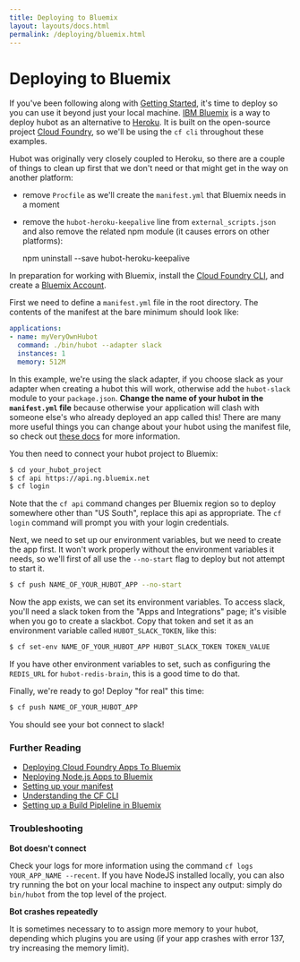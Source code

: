 ```yaml
---
title: Deploying to Bluemix
layout: layouts/docs.html
permalink: /deploying/bluemix.html
---
```


# Deploying to Bluemix

If you've been following along with [Getting Started](../index.md), it's time
to deploy so you can use it beyond just your local machine.
[IBM Bluemix](http://bluemix.net) is a way to deploy hubot as an alternative to
[Heroku](heroku.md). It is built on the open-source project
[Cloud Foundry](https://www.cloudfoundry.org/), so we'll be using the `cf cli`
throughout these examples.

Hubot was originally very closely coupled to Heroku, so there are a couple of
things to clean up first that we don't need or that might get in the way on
another platform:
* remove `Procfile` as we'll create the `manifest.yml` that Bluemix needs in a
 moment
* remove the `hubot-heroku-keepalive` line from `external_scripts.json` and also
 remove the related npm module (it causes errors on other platforms):

  npm uninstall --save hubot-heroku-keepalive

In preparation for working with Bluemix, install the [Cloud Foundry
CLI](https://github.com/cloudfoundry/cli/releases), and create a [Bluemix
Account](http://bluemix.net).

First we need to define a `manifest.yml` file in the root directory. The
contents of the manifest at the bare minimum should look like:

```yml
applications:
- name: myVeryOwnHubot
  command: ./bin/hubot --adapter slack
  instances: 1
  memory: 512M
```

In this example, we're using the slack adapter, if you choose slack as your
adapter when creating a hubot this will work, otherwise add the `hubot-slack`
module to your `package.json`.  **Change the name of your hubot in the
`manifest.yml` file** because otherwise your application will clash with someone
else's who already deployed an app called this!  There are many more useful
things you can change about your hubot using the manifest file, so check out
[these docs](https://docs.cloudfoundry.org/devguide/deploy-apps/manifest.html)
for more information.

You then need to connect your hubot project to Bluemix:

```sh
$ cd your_hubot_project
$ cf api https://api.ng.bluemix.net
$ cf login
```

Note that the `cf api` command changes per Bluemix region so to deploy somewhere
other than "US South", replace this api as appropriate.  The `cf login` command
will prompt you with your login credentials.

Next, we need to set up our environment variables, but we need to create the app
first.  It won't work properly without the environment variables it needs, so
we'll first of all use the `--no-start` flag to deploy but not attempt to start
it.

```sh
$ cf push NAME_OF_YOUR_HUBOT_APP --no-start
```

Now the app exists, we can set its environment variables.  To access slack,
you'll need a slack token from the "Apps and Integrations" page; it's visible
when you go to create a slackbot.  Copy that token and set it as an environment
variable called `HUBOT_SLACK_TOKEN`, like this:

```sh
$ cf set-env NAME_OF_YOUR_HUBOT_APP HUBOT_SLACK_TOKEN TOKEN_VALUE
```

If you have other environment variables to set, such as configuring the
`REDIS_URL` for `hubot-redis-brain`, this is a good time to do that.

Finally, we're ready to go!  Deploy "for real" this time:

```sh
$ cf push NAME_OF_YOUR_HUBOT_APP
```

You should see your bot connect to slack!

### Further Reading

  - [Deploying Cloud Foundry Apps To Bluemix](https://www.ng.bluemix.net/docs/cfapps/runtimes.html)
  - [Neploying Node.js Apps to Bluemix](https://www.ng.bluemix.net/docs/starters/nodejs/index.html)
  - [Setting up your manifest](https://docs.cloudfoundry.org/devguide/deploy-apps/manifest.html)
  - [Understanding the CF CLI](https://www.ng.bluemix.net/docs/cli/reference/cfcommands/index.html)
  - [Setting up a Build Pipleline in Bluemix](https://www.ng.bluemix.net/docs/#services/DeliveryPipeline/index.html#getstartwithCD)

### Troubleshooting

**Bot doesn't connect**

Check your logs for more information using the command `cf logs YOUR_APP_NAME
--recent`.  If you have NodeJS installed locally, you can also try running the
bot on your local machine to inspect any output: simply do `bin/hubot` from the
top level of the project.

**Bot crashes repeatedly**

It is sometimes necessary to to assign more memory to your hubot, depending
which plugins you are using (if your app crashes with error 137, try increasing
the memory limit).

